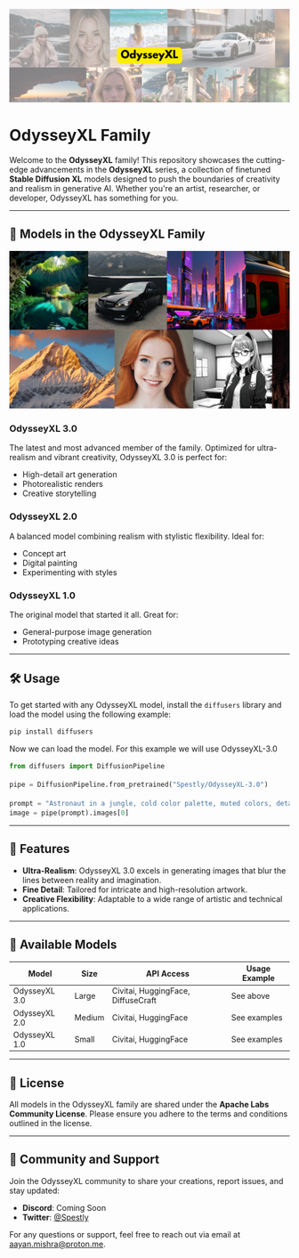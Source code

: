 ![Header](https://raw.githubusercontent.com/Aayan-Mishra/Images/refs/heads/main/API%20(1).png)

# OdysseyXL Family

Welcome to the **OdysseyXL** family! This repository showcases the cutting-edge advancements in the **OdysseyXL** series, a collection of finetuned **Stable Diffusion XL** models designed to push the boundaries of creativity and realism in generative AI. Whether you're an artist, researcher, or developer, OdysseyXL has something for you.

---

## 🚀 Models in the OdysseyXL Family

![Grid](https://raw.githubusercontent.com/Aayan-Mishra/Images/refs/heads/main/OdysseyXL%20FINAL.png)

### **OdysseyXL 3.0**
The latest and most advanced member of the family. Optimized for ultra-realism and vibrant creativity, OdysseyXL 3.0 is perfect for:
- High-detail art generation
- Photorealistic renders
- Creative storytelling

### **OdysseyXL 2.0**
A balanced model combining realism with stylistic flexibility. Ideal for:
- Concept art
- Digital painting
- Experimenting with styles

### **OdysseyXL 1.0**
The original model that started it all. Great for:
- General-purpose image generation
- Prototyping creative ideas

---

## 🛠️ Usage

To get started with any OdysseyXL model, install the `diffusers` library and load the model using the following example:

```python
pip install diffusers
```

Now we can load the model. For this example we will use OdysseyXL-3.0

```python
from diffusers import DiffusionPipeline

pipe = DiffusionPipeline.from_pretrained("Spestly/OdysseyXL-3.0")

prompt = "Astronaut in a jungle, cold color palette, muted colors, detailed, 8k"
image = pipe(prompt).images[0]
```

---

## 🌟 Features

- **Ultra-Realism**: OdysseyXL 3.0 excels in generating images that blur the lines between reality and imagination.
- **Fine Detail**: Tailored for intricate and high-resolution artwork.
- **Creative Flexibility**: Adaptable to a wide range of artistic and technical applications.

---

## 📂 Available Models

| Model          | Size       | API Access               | Usage Example |
|----------------|------------|--------------------------|---------------|
| OdysseyXL 3.0 | Large      | Civitai, HuggingFace, DiffuseCraft      | See above     |
| OdysseyXL 2.0 | Medium     | Civitai, HuggingFace  | See examples  |
| OdysseyXL 1.0 | Small      | Civitai, HuggingFace  | See examples  |

---

## 📖 License

All models in the OdysseyXL family are shared under the **Apache Labs Community License**. Please ensure you adhere to the terms and conditions outlined in the license.

---

## 📢 Community and Support

Join the OdysseyXL community to share your creations, report issues, and stay updated:

- **Discord**: Coming Soon
- **Twitter**: [@Spestly](https://twitter.com/Spestly)

For any questions or support, feel free to reach out via email at [aayan.mishra@proton.me](mailto:aayan.mishra@proton.me).

